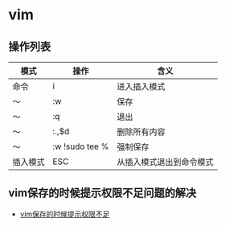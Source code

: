# vim

## 操作列表

模式   | 操作             | 含义
---- | -------------- | ------------
命令   | i              | 进入插入模式
～    | :w             | 保存
～    | :q             | 退出
～    | :.,$d          | 删除所有内容
～    | :w !sudo tee % | 强制保存
插入模式 | ESC            | 从插入模式退出到命令模式

## vim保存的时候提示权限不足问题的解决

- [vim保存的时候提示权限不足](http://jingyan.baidu.com/article/3f16e003e5ea752591c103d4.html)
